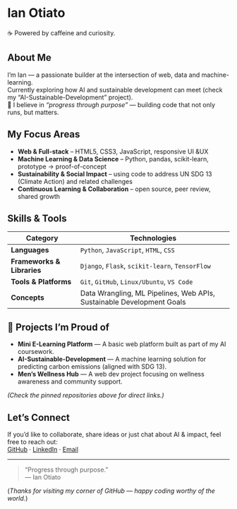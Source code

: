 # Ian Otiato  
☕ Powered by caffeine and curiosity.

## About Me  
I’m Ian — a passionate builder at the intersection of web, data and machine-learning.  
Currently exploring how AI and sustainable development can meet (check my “AI-Sustainable-Development” project).  
🎯 I believe in *“progress through purpose”* — building code that not only runs, but matters.

## My Focus Areas  
- **Web & Full-stack** – HTML5, CSS3, JavaScript, responsive UI &UX  
- **Machine Learning & Data Science** – Python, pandas, scikit-learn, prototype → proof-of-concept  
- **Sustainability & Social Impact** – using code to address UN SDG 13 (Climate Action) and related challenges  
- **Continuous Learning & Collaboration** – open source, peer review, shared growth  

## Skills & Tools  
| Category | Technologies |
|----------|-------------|
| **Languages** | `Python`, `JavaScript`, `HTML`, `CSS` |
| **Frameworks & Libraries** | `Django`, `Flask`, `scikit-learn`, `TensorFlow` |
| **Tools & Platforms** | `Git`, `GitHub`, `Linux/Ubuntu`, `VS Code` |
| **Concepts** | Data Wrangling, ML Pipelines, Web APIs, Sustainable Development Goals |

## 📌 Projects I’m Proud of  
- **Mini E-Learning Platform** — A basic web platform built as part of my AI coursework.  
- **AI-Sustainable-Development** — A machine learning solution for predicting carbon emissions (aligned with SDG 13).  
- **Men’s Wellness Hub** — A web dev project focusing on wellness awareness and community support.  

_(Check the pinned repositories above for direct links.)_

## Let’s Connect  
If you’d like to collaborate, share ideas or just chat about AI & impact, feel free to reach out:  
[GitHub](https://github.com/ianotiato) · [LinkedIn](https://www.linkedin.com/in/YourLinkedInHere) · [Email](mailto:youremail@example.com)  

---

> “Progress through purpose.”  
> — Ian Otiato  

(*Thanks for visiting my corner of GitHub — happy coding worthy of the world.*)
